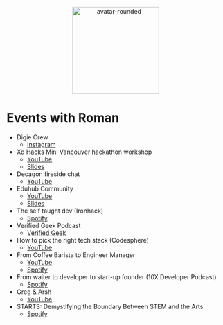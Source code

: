 <p align="center" width="100%">
    <img width="200" alt="avatar-rounded" src="https://user-images.githubusercontent.com/23285565/129185960-8d848656-5912-4967-a60b-1f64f685da7d.png">
</p>

# Events with Roman

* Digie Crew
    * [Instagram](https://www.instagram.com/p/CSCJhn8HEnI/)
* Xd Hacks Mini Vancouver hackathon workshop
    * [YouTube](https://youtu.be/B3VQmvwHr9c)
    * [Slides](https://docs.google.com/presentation/d/1lrt8jmGw7ypb9d_uheHGDTG3zYw8-7oVQcwyOnLI498/edit?usp=sharing)
* Decagon fireside chat
    * [YouTube](https://youtu.be/ae11fgccaWg)
* Eduhub Community
    * [YouTube](https://www.youtube.com/watch?v=h5FjL2A4usE)
    * [Slides](https://docs.google.com/presentation/d/1CLkcx-polvHxJP5cENSq-mzEuwvQzJyv593d2_r7xng/edit?usp=sharing)
* The self taught dev (Ironhack)
    * [Spotify](https://open.spotify.com/episode/3XQDIjfuenwESk7A7n7Dpd?si=IgCEvFFDT6WnDAuldd7SYQ&dl_branch=1&nd=1) 
* Verified Geek Podcast
    * [Verified Geek](https://www.buzzsprout.com/1522516/10108135)
* How to pick the right tech stack (Codesphere)
    * [YouTube](https://youtu.be/mC9bbclrO3I)
* From Coffee Barista to Engineer Manager
    * [YouTube](https://youtu.be/CgpPpAqL_fE)
    * [Spotify](https://open.spotify.com/episode/0k3TNvhWR8DYXeDMuxfQhE?si=49a928dc08d545a8)
* From waiter to developer to start-up founder (10X Developer Podcast)
    * [Spotify](https://podcasters.spotify.com/pod/show/harley-ferguson9/episodes/From-waiter-to-developer-to-start-up-founder-with-Roman-Frolov-e2744nu)
* Greg & Arsh
    * [YouTube](https://youtu.be/sRVDNAmtYMA?si=GOr4XJXKNt0pvrA6)
* STARTS: Demystifying the Boundary Between STEM and the Arts
    * [Spotify](https://podcasters.spotify.com/pod/show/findyourstart3/episodes/Roman-Frolov-From-Bar-tops-to-Laptops--A-Bartenders-Voyage-into-Software-Engineering-e27pn6c)
